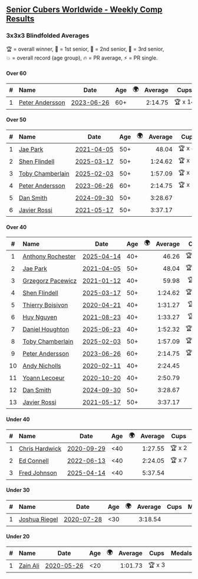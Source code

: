 <style>table {white-space: nowrap;}</style>
<link rel="stylesheet" type="text/css" href="/scw-comp/css/flags.css" />

## [Senior Cubers Worldwide - Weekly Comp Results](/scw-comp/results/)
### 3x3x3 Blindfolded Averages

<span style="white-space: nowrap;">🏆 = overall winner</span>, <span style="white-space: nowrap;">🥇 = 1st senior</span>, <span style="white-space: nowrap;">🥈 = 2nd senior</span>, <span style="white-space: nowrap;">🥉 = 3rd senior</span>, <span style="white-space: nowrap;">💥 = overall record (age group)</span>, <span style="white-space: nowrap;">🔥 = PR average</span>, <span style="white-space: nowrap;">⚡ = PR single</span>.

#### Over 60

| # | Name | Date | Age | 🌍 | Average | Cups | Medals | Achievements | Video |
| :--: | :-- | :--: | :--: | :--: | --: | :--: | :-- | :-- | :-- |
| 1 | [Peter Andersson](../../persons/peter_andersson/333bf.md) | [2023-06-26](../../results/2023-06-26/333bf.md) | 60+ | <i class="flag flag-SE" /> | 2:14.75 | 🏆 x 14 | 🥇 x 16, 🥈 x 14, 🥉 x 6 | 💥 x 8, 🔥 x 3, ⚡ x 7 | [Desktop](https://www.facebook.com/events/1347875969094200/permalink/1350116248870172) / [Mobile](https://m.facebook.com/events/1347875969094200?view=permalink&id=1350116248870172) |

#### Over 50

| # | Name | Date | Age | 🌍 | Average | Cups | Medals | Achievements | Video |
| :--: | :-- | :--: | :--: | :--: | --: | :--: | :-- | :-- | :-- |
| 1 | [Jae Park](../../persons/jae_park/333bf.md) | [2021-04-05](../../results/2021-04-05/333bf.md) | 50+ | <i class="flag flag-US" /> | 48.04 | 🏆 x 47 | 🥇 x 50, 🥈 x 1 | 💥 x 12, 🔥 x 3, ⚡ x 10 | [Desktop](https://www.facebook.com/events/902189670577686/permalink/902869517176368) / [Mobile](https://m.facebook.com/events/902189670577686?view=permalink&id=902869517176368) |
| 2 | [Shen Flindell](../../persons/shen_flindell/333bf.md) | [2025-03-17](../../results/2025-03-17/333bf.md) | 50+ | <i class="flag flag-AU" /> | 1:24.62 | 🏆 x 11 | 🥇 x 11, 🥈 x 7, 🥉 x 6 | 🔥 x 3, ⚡ x 5 | [Desktop](https://www.facebook.com/events/1372090167018876/permalink/1376893369871889) / [Mobile](https://m.facebook.com/events/1372090167018876?view=permalink&id=1376893369871889) |
| 3 | [Toby Chamberlain](../../persons/toby_chamberlain/333bf.md) | [2025-02-03](../../results/2025-02-03/333bf.md) | 50+ | <i class="flag flag-AU" /> | 1:57.09 | 🏆 x 22 | 🥇 x 23, 🥈 x 21, 🥉 x 15 | 🔥 x 4, ⚡ x 12 | [Desktop](https://www.facebook.com/events/1662572041309805/permalink/1670163510550658) / [Mobile](https://m.facebook.com/events/1662572041309805?view=permalink&id=1670163510550658) |
| 4 | [Peter Andersson](../../persons/peter_andersson/333bf.md) | [2023-06-26](../../results/2023-06-26/333bf.md) | 60+ | <i class="flag flag-SE" /> | 2:14.75 | 🏆 x 14 | 🥇 x 16, 🥈 x 14, 🥉 x 6 | 💥 x 8, 🔥 x 3, ⚡ x 7 | [Desktop](https://www.facebook.com/events/1347875969094200/permalink/1350116248870172) / [Mobile](https://m.facebook.com/events/1347875969094200?view=permalink&id=1350116248870172) |
| 5 | [Dan Smith](../../persons/dan_smith/333bf.md) | [2024-09-30](../../results/2024-09-30/333bf.md) | 50+ | <i class="flag flag-US" /> | 3:28.67 |  | 🥈 x 2, 🥉 x 5 | 🔥 x 1, ⚡ x 6 | [Desktop](https://www.facebook.com/events/1277054103468955/permalink/1283657769475255) / [Mobile](https://m.facebook.com/events/1277054103468955?view=permalink&id=1283657769475255) |
| 6 | [Javier Rossi](../../persons/javier_rossi/333bf.md) | [2021-05-17](../../results/2021-05-17/333bf.md) | 50+ | <i class="flag flag-AR" /> | 3:37.17 |  | 🥇 x 1, 🥈 x 2, 🥉 x 7 | 🔥 x 2, ⚡ x 5 | [Desktop](https://www.facebook.com/100000123498724/videos/4652634811417256) / [Mobile](https://m.facebook.com/100000123498724/videos/4652634811417256) |

#### Over 40

| # | Name | Date | Age | 🌍 | Average | Cups | Medals | Achievements | Video |
| :--: | :-- | :--: | :--: | :--: | --: | :--: | :-- | :-- | :-- |
| 1 | [Anthony Rochester](../../persons/anthony_rochester/333bf.md) | [2025-04-14](../../results/2025-04-14/333bf.md) | 40+ | <i class="flag flag-AU" /> | 46.26 | 🏆 x 21 | 🥇 x 22, 🥈 x 18, 🥉 x 8 | 💥 x 2, 🔥 x 5, ⚡ x 8 | [Desktop](https://www.facebook.com/events/992681989239035/permalink/996265945547306) / [Mobile](https://m.facebook.com/events/992681989239035?view=permalink&id=996265945547306) |
| 2 | [Jae Park](../../persons/jae_park/333bf.md) | [2021-04-05](../../results/2021-04-05/333bf.md) | 50+ | <i class="flag flag-US" /> | 48.04 | 🏆 x 47 | 🥇 x 50, 🥈 x 1 | 💥 x 12, 🔥 x 3, ⚡ x 10 | [Desktop](https://www.facebook.com/events/902189670577686/permalink/902869517176368) / [Mobile](https://m.facebook.com/events/902189670577686?view=permalink&id=902869517176368) |
| 3 | [Grzegorz Pacewicz](../../persons/grzegorz_pacewicz/333bf.md) | [2021-01-12](../../results/2021-01-12/333bf.md) | 40+ | <i class="flag flag-PL" /> | 59.98 | 🏆 x 7 | 🥇 x 7, 🥈 x 11, 🥉 x 3 | 🔥 x 2, ⚡ x 5 | [Desktop](https://www.facebook.com/events/290317685967985/permalink/290420032624417) / [Mobile](https://m.facebook.com/events/290317685967985?view=permalink&id=290420032624417) |
| 4 | [Shen Flindell](../../persons/shen_flindell/333bf.md) | [2025-03-17](../../results/2025-03-17/333bf.md) | 50+ | <i class="flag flag-AU" /> | 1:24.62 | 🏆 x 11 | 🥇 x 11, 🥈 x 7, 🥉 x 6 | 🔥 x 3, ⚡ x 5 | [Desktop](https://www.facebook.com/events/1372090167018876/permalink/1376893369871889) / [Mobile](https://m.facebook.com/events/1372090167018876?view=permalink&id=1376893369871889) |
| 5 | [Thierry Boisivon](../../persons/thierry_boisivon/333bf.md) | [2020-04-21](../../results/2020-04-21/333bf.md) | 40+ | <i class="flag flag-FR" /> | 1:31.27 | 🏆 x 3 | 🥇 x 3, 🥈 x 9, 🥉 x 4 | 🔥 x 3, ⚡ x 2 | [Desktop](https://www.facebook.com/events/1312095715657208/permalink/1316281738571939) / [Mobile](https://m.facebook.com/events/1312095715657208?view=permalink&id=1316281738571939) |
| 6 | [Huy Nguyen](../../persons/huy_nguyen/333bf.md) | [2021-08-23](../../results/2021-08-23/333bf.md) | 40+ | <i class="flag flag-CA" /> | 1:33.27 | 🏆 x 3 | 🥇 x 3, 🥈 x 15, 🥉 x 14 | 🔥 x 7, ⚡ x 6 | [Desktop](https://www.facebook.com/events/222639079875755/permalink/227372029402460) / [Mobile](https://m.facebook.com/events/222639079875755?view=permalink&id=227372029402460) |
| 7 | [Daniel Houghton](../../persons/daniel_houghton/333bf.md) | [2025-06-23](../../results/2025-06-23/333bf.md) | 40+ | <i class="flag flag-CH" /> | 1:52.32 | 🏆 x 13 | 🥇 x 13, 🥈 x 15, 🥉 x 11 | 🔥 x 5, ⚡ x 12 | [Desktop](https://www.facebook.com/events/994228242590739/permalink/1004050678275162) / [Mobile](https://m.facebook.com/events/994228242590739?view=permalink&id=1004050678275162) |
| 8 | [Toby Chamberlain](../../persons/toby_chamberlain/333bf.md) | [2025-02-03](../../results/2025-02-03/333bf.md) | 50+ | <i class="flag flag-AU" /> | 1:57.09 | 🏆 x 22 | 🥇 x 23, 🥈 x 21, 🥉 x 15 | 🔥 x 4, ⚡ x 12 | [Desktop](https://www.facebook.com/events/1662572041309805/permalink/1670163510550658) / [Mobile](https://m.facebook.com/events/1662572041309805?view=permalink&id=1670163510550658) |
| 9 | [Peter Andersson](../../persons/peter_andersson/333bf.md) | [2023-06-26](../../results/2023-06-26/333bf.md) | 60+ | <i class="flag flag-SE" /> | 2:14.75 | 🏆 x 14 | 🥇 x 16, 🥈 x 14, 🥉 x 6 | 💥 x 8, 🔥 x 3, ⚡ x 7 | [Desktop](https://www.facebook.com/events/1347875969094200/permalink/1350116248870172) / [Mobile](https://m.facebook.com/events/1347875969094200?view=permalink&id=1350116248870172) |
| 10 | [Andy Nicholls](../../persons/andy_nicholls/333bf.md) | [2020-02-11](../../results/2020-02-11/333bf.md) | 40+ | <i class="flag flag-GB" /> | 2:24.45 |  | 🥈 x 2, 🥉 x 3 | 🔥 x 1, ⚡ x 1 | [Desktop](https://www.facebook.com/events/173728187264773/permalink/174217337215858) / [Mobile](https://m.facebook.com/events/173728187264773?view=permalink&id=174217337215858) |
| 11 | [Yoann Lecoeur](../../persons/yoann_lecoeur/333bf.md) | [2020-10-20](../../results/2020-10-20/333bf.md) | 40+ | <i class="flag flag-FR" /> | 2:50.79 |  | 🥈 x 1, 🥉 x 1 | 🔥 x 1, ⚡ x 3 | [Desktop](https://www.facebook.com/events/365280181488304/permalink/369891551027167) / [Mobile](https://m.facebook.com/events/365280181488304?view=permalink&id=369891551027167) |
| 12 | [Dan Smith](../../persons/dan_smith/333bf.md) | [2024-09-30](../../results/2024-09-30/333bf.md) | 50+ | <i class="flag flag-US" /> | 3:28.67 |  | 🥈 x 2, 🥉 x 5 | 🔥 x 1, ⚡ x 6 | [Desktop](https://www.facebook.com/events/1277054103468955/permalink/1283657769475255) / [Mobile](https://m.facebook.com/events/1277054103468955?view=permalink&id=1283657769475255) |
| 13 | [Javier Rossi](../../persons/javier_rossi/333bf.md) | [2021-05-17](../../results/2021-05-17/333bf.md) | 50+ | <i class="flag flag-AR" /> | 3:37.17 |  | 🥇 x 1, 🥈 x 2, 🥉 x 7 | 🔥 x 2, ⚡ x 5 | [Desktop](https://www.facebook.com/100000123498724/videos/4652634811417256) / [Mobile](https://m.facebook.com/100000123498724/videos/4652634811417256) |

#### Under 40

| # | Name | Date | Age | 🌍 | Average | Cups | Medals | Achievements | Video |
| :--: | :-- | :--: | :--: | :--: | --: | :--: | :-- | :-- | :-- |
| 1 | [Chris Hardwick](../../persons/chris_hardwick/333bf.md) | [2020-09-29](../../results/2020-09-29/333bf.md) | <40 | <i class="flag flag-US" /> | 1:27.55 | 🏆 x 2 |  | 🔥 x 6, ⚡ x 6 | [Desktop](https://www.facebook.com/events/1294868874190434/permalink/1295739020770086) / [Mobile](https://m.facebook.com/events/1294868874190434?view=permalink&id=1295739020770086) |
| 2 | [Ed Connell](../../persons/ed_connell/333bf.md) | [2022-06-13](../../results/2022-06-13/333bf.md) | <40 | <i class="flag flag-IE" /> | 2:24.05 | 🏆 x 7 |  | 🔥 x 4, ⚡ x 8 | [Desktop](https://www.facebook.com/events/1178827662661240/permalink/1182412722302734) / [Mobile](https://m.facebook.com/events/1178827662661240?view=permalink&id=1182412722302734) |
| 3 | [Fred Johnson](../../persons/fred_johnson/333bf.md) | [2025-04-14](../../results/2025-04-14/333bf.md) | <40 | <i class="flag flag-US" /> | 5:37.54 |  |  | 🔥 x 1, ⚡ x 2 | [Desktop](https://www.facebook.com/frederick.g.johnson/videos/1251760616570330) / [Mobile](https://m.facebook.com/frederick.g.johnson/videos/1251760616570330) |

#### Under 30

| # | Name | Date | Age | 🌍 | Average | Cups | Medals | Achievements | Video |
| :--: | :-- | :--: | :--: | :--: | --: | :--: | :-- | :-- | :-- |
| 1 | [Joshua Riegel](../../persons/joshua_riegel/333bf.md) | [2020-07-28](../../results/2020-07-28/333bf.md) | <30 | <i class="flag flag-US" /> | 3:18.54 |  |  | 🔥 x 1, ⚡ x 6 | [Desktop](https://www.facebook.com/events/319204229264839/permalink/323687092149886) / [Mobile](https://m.facebook.com/events/319204229264839?view=permalink&id=323687092149886) |

#### Under 20

| # | Name | Date | Age | 🌍 | Average | Cups | Medals | Achievements | Video |
| :--: | :-- | :--: | :--: | :--: | --: | :--: | :-- | :-- | :-- |
| 1 | [Zain Ali](../../persons/zain_ali/333bf.md) | [2020-05-26](../../results/2020-05-26/333bf.md) | <20 | <i class="flag flag-IN" /> | 1:01.73 | 🏆 x 3 |  | 💥 x 2, 🔥 x 1, ⚡ x 3 | [Desktop](https://www.facebook.com/events/1531820936993798/permalink/1535485533294005) / [Mobile](https://m.facebook.com/events/1531820936993798?view=permalink&id=1535485533294005) |


<!-- Global site tag (gtag.js) - Google Analytics -->
<script async src="https://www.googletagmanager.com/gtag/js?id=UA-86348435-3"></script>
<script>window.dataLayer = window.dataLayer || []; function gtag() {dataLayer.push(arguments);} gtag('js', new Date()); gtag('config', 'UA-86348435-3');</script>
